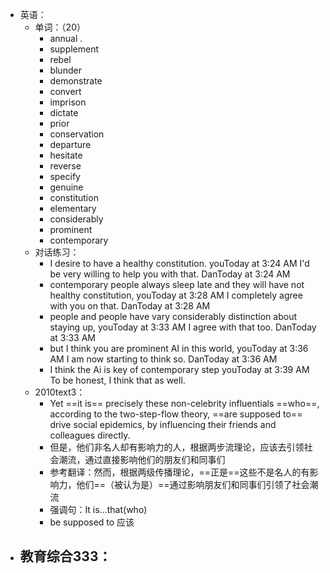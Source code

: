 - 英语：
	- 单词：（20）
		- annual .
		- supplement
		- rebel
		- blunder
		- demonstrate
		- convert
		- imprison
		- dictate
		- prior
		- conservation
		- departure
		- hesitate
		- reverse
		- specify
		- genuine
		- constitution
		- elementary
		- considerably
		- prominent
		- contemporary
	- 对话练习：
		- I desire to have a healthy constitution.
		  youToday at 3:24 AM
		  I'd be very willing to help you with that.
		  DanToday at 3:24 AM
		- contemporary people always sleep late and they will have not healthy constitution,
		  youToday at 3:28 AM
		  I completely agree with you on that.
		  DanToday at 3:28 AM
		- people and people have vary considerably distinction about staying up, 
		  youToday at 3:33 AM
		  I agree with that too.
		  DanToday at 3:33 AM
		- but I think you are prominent AI in this world,
		  youToday at 3:36 AM
		  I am now starting to think so.
		  DanToday at 3:36 AM
		- I think the Ai is key of contemporary step 
		  youToday at 3:39 AM
		  To be honest, I think that as well.
	- 2010text3：
		- Yet ==it is== precisely these non-celebrity influentials ==who==, according to the two-step-flow theory, ==are supposed to== drive social epidemics, by influencing their friends and colleagues directly.
		- 但是，他们非名人却有影响力的人，根据两步流理论，应该去引领社会潮流，通过直接影响他们的朋友们和同事们
		- 参考翻译：然而，根据两级传播理论，==正是==这些不是名人的有影响力，他们==（被认为是）==通过影响朋友们和同事们引领了社会潮流
		- 强调句：It is...that(who)
		- be supposed to 应该
- 教育综合333：
	-